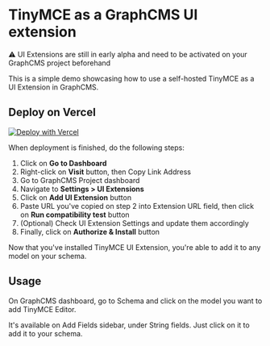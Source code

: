 # TinyMCE as a GraphCMS UI extension

⚠️ UI Extensions are still in early alpha and need to be activated on your GraphCMS project beforehand

This is a simple demo showcasing how to use a self-hosted TinyMCE as a UI Extension in GraphCMS.

## Deploy on Vercel

[![Deploy with Vercel](https://vercel.com/button)](https://vercel.com/new/clone?repository-url=https%3A%2F%2Fgithub.com%2FGraphCMS%2Fuix-tinymce)

When deployment is finished, do the following steps:

1. Click on **Go to Dashboard**
2. Right-click on **Visit** button, then Copy Link Address
3. Go to GraphCMS Project dashboard
4. Navigate to **Settings > UI Extensions**
5. Click on **Add UI Extension** button
6. Paste URL you've copied on step 2 into Extension URL field, then click on **Run compatibility test** button
7. (Optional) Check UI Extension Settings and update them accordingly
8. Finally, click on **Authorize & Install** button

Now that you've installed TinyMCE UI Extension, you're able to add it to any model on your schema.

## Usage

On GraphCMS dashboard, go to Schema and click on the model you want to add TinyMCE Editor.

It's available on Add Fields sidebar, under String fields. Just click on it to add it to your schema.
